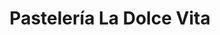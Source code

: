 ---
title: "Pastelería La Dolce Vita"
url: /espinosa-de-los-monteros/pasteleria-la-dolce-vita/
shop: pastelería
---